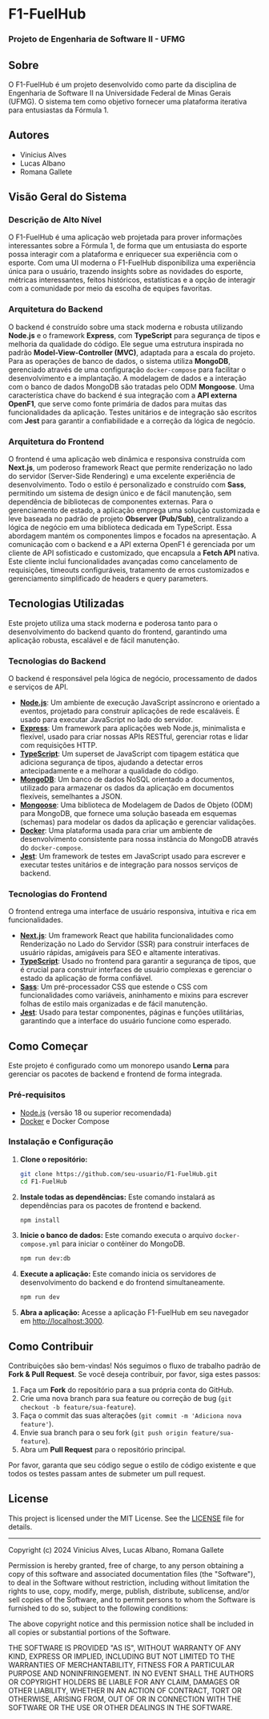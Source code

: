 # F1-FuelHub

### Projeto de Engenharia de Software II - UFMG

## Sobre

O F1-FuelHub é um projeto desenvolvido como parte da disciplina de Engenharia de Software II na Universidade Federal de Minas Gerais (UFMG). O sistema tem como objetivo fornecer uma plataforma iterativa para entusiastas da Fórmula 1.

## Autores

- Vinicius Alves
- Lucas Albano
- Romana Gallete

## Visão Geral do Sistema

### Descrição de Alto Nível

O F1-FuelHub é uma aplicação web projetada para prover informações interessantes sobre a Fórmula 1, de forma que um entusiasta do esporte possa interagir com a plataforma e enriquecer sua experiência com o esporte. Com uma UI moderna o F1-FuelHub disponibiliza uma experiência única para o usuário, trazendo insights sobre as novidades do esporte, métricas interessantes, feitos históricos, estatísticas e a opção de interagir com a comunidade por meio da escolha de equipes favoritas.

### Arquitetura do Backend

O backend é construído sobre uma stack moderna e robusta utilizando **Node.js** e o framework **Express**, com **TypeScript** para segurança de tipos e melhoria da qualidade do código. Ele segue uma estrutura inspirada no padrão **Model-View-Controller (MVC)**, adaptada para a escala do projeto. Para as operações de banco de dados, o sistema utiliza **MongoDB**, gerenciado através de uma configuração `docker-compose` para facilitar o desenvolvimento e a implantação. A modelagem de dados e a interação com o banco de dados MongoDB são tratadas pelo ODM **Mongoose**. Uma característica chave do backend é sua integração com a **API externa OpenF1**, que serve como fonte primária de dados para muitas das funcionalidades da aplicação. Testes unitários e de integração são escritos com **Jest** para garantir a confiabilidade e a correção da lógica de negócio.

### Arquitetura do Frontend

O frontend é uma aplicação web dinâmica e responsiva construída com **Next.js**, um poderoso framework React que permite renderização no lado do servidor (Server-Side Rendering) e uma excelente experiência de desenvolvimento. Todo o estilo é personalizado e construído com **Sass**, permitindo um sistema de design único e de fácil manutenção, sem dependência de bibliotecas de componentes externas. Para o gerenciamento de estado, a aplicação emprega uma solução customizada e leve baseada no padrão de projeto **Observer (Pub/Sub)**, centralizando a lógica de negócio em uma biblioteca dedicada em TypeScript. Essa abordagem mantém os componentes limpos e focados na apresentação. A comunicação com o backend e a API externa OpenF1 é gerenciada por um cliente de API sofisticado e customizado, que encapsula a **Fetch API** nativa. Este cliente inclui funcionalidades avançadas como cancelamento de requisições, timeouts configuráveis, tratamento de erros customizados e gerenciamento simplificado de headers e query parameters.

## Tecnologias Utilizadas

Este projeto utiliza uma stack moderna e poderosa tanto para o desenvolvimento do backend quanto do frontend, garantindo uma aplicação robusta, escalável e de fácil manutenção.

### Tecnologias do Backend

O backend é responsável pela lógica de negócio, processamento de dados e serviços de API.

- **[Node.js](https://nodejs.org/)**: Um ambiente de execução JavaScript assíncrono e orientado a eventos, projetado para construir aplicações de rede escaláveis. É usado para executar JavaScript no lado do servidor.
- **[Express](https://expressjs.com/)**: Um framework para aplicações web Node.js, minimalista e flexível, usado para criar nossas APIs RESTful, gerenciar rotas e lidar com requisições HTTP.
- **[TypeScript](https://www.typescriptlang.org/)**: Um superset de JavaScript com tipagem estática que adiciona segurança de tipos, ajudando a detectar erros antecipadamente e a melhorar a qualidade do código.
- **[MongoDB](https://www.mongodb.com/)**: Um banco de dados NoSQL orientado a documentos, utilizado para armazenar os dados da aplicação em documentos flexíveis, semelhantes a JSON.
- **[Mongoose](https://mongoosejs.com/)**: Uma biblioteca de Modelagem de Dados de Objeto (ODM) para MongoDB, que fornece uma solução baseada em esquemas (schemas) para modelar os dados da aplicação e gerenciar validações.
- **[Docker](https://www.docker.com/)**: Uma plataforma usada para criar um ambiente de desenvolvimento consistente para nossa instância do MongoDB através do `docker-compose`.
- **[Jest](https://jestjs.io/)**: Um framework de testes em JavaScript usado para escrever e executar testes unitários e de integração para nossos serviços de backend.

### Tecnologias do Frontend

O frontend entrega uma interface de usuário responsiva, intuitiva e rica em funcionalidades.

- **[Next.js](https://nextjs.org/)**: Um framework React que habilita funcionalidades como Renderização no Lado do Servidor (SSR) para construir interfaces de usuário rápidas, amigáveis para SEO e altamente interativas.
- **[TypeScript](https://www.typescriptlang.org/)**: Usado no frontend para garantir a segurança de tipos, que é crucial para construir interfaces de usuário complexas e gerenciar o estado da aplicação de forma confiável.
- **[Sass](https://sass-lang.com/)**: Um pré-processador CSS que estende o CSS com funcionalidades como variáveis, aninhamento e mixins para escrever folhas de estilo mais organizadas e de fácil manutenção.
- **[Jest](https://jestjs.io/)**: Usado para testar componentes, páginas e funções utilitárias, garantindo que a interface do usuário funcione como esperado.

## Como Começar

Este projeto é configurado como um monorepo usando **Lerna** para gerenciar os pacotes de backend e frontend de forma integrada.

### Pré-requisitos

- [Node.js](https://nodejs.org/en/download/) (versão 18 ou superior recomendada)
- [Docker](https://www.docker.com/products/docker-desktop/) e Docker Compose

### Instalação e Configuração

1.  **Clone o repositório:**

    ```sh
    git clone https://github.com/seu-usuario/F1-FuelHub.git
    cd F1-FuelHub
    ```

2.  **Instale todas as dependências:**
    Este comando instalará as dependências para os pacotes de frontend e backend.

    ```sh
    npm install
    ```

3.  **Inicie o banco de dados:**
    Este comando executa o arquivo `docker-compose.yml` para iniciar o contêiner do MongoDB.

    ```sh
    npm run dev:db
    ```

4.  **Execute a aplicação:**
    Este comando inicia os servidores de desenvolvimento do backend e do frontend simultaneamente.

    ```sh
    npm run dev
    ```

5.  **Abra a aplicação:**
    Acesse a aplicação F1-FuelHub em seu navegador em [http://localhost:3000](https://www.google.com/search?q=http://localhost:3000).

## Como Contribuir

Contribuições são bem-vindas\! Nós seguimos o fluxo de trabalho padrão de **Fork & Pull Request**. Se você deseja contribuir, por favor, siga estes passos:

1.  Faça um **Fork** do repositório para a sua própria conta do GitHub.
2.  Crie uma nova branch para sua feature ou correção de bug (`git checkout -b feature/sua-feature`).
3.  Faça o commit das suas alterações (`git commit -m 'Adiciona nova feature'`).
4.  Envie sua branch para o seu fork (`git push origin feature/sua-feature`).
5.  Abra um **Pull Request** para o repositório principal.

Por favor, garanta que seu código segue o estilo de código existente e que todos os testes passam antes de submeter um pull request.

## License

This project is licensed under the MIT License. See the [LICENSE](https://www.google.com/search?q=LICENSE) file for details.

---

Copyright (c) 2024 Vinicius Alves, Lucas Albano, Romana Gallete

Permission is hereby granted, free of charge, to any person obtaining a copy of this software and associated documentation files (the "Software"), to deal in the Software without restriction, including without limitation the rights to use, copy, modify, merge, publish, distribute, sublicense, and/or sell copies of the Software, and to permit persons to whom the Software is furnished to do so, subject to the following conditions:

The above copyright notice and this permission notice shall be included in all copies or substantial portions of the Software.

THE SOFTWARE IS PROVIDED "AS IS", WITHOUT WARRANTY OF ANY KIND, EXPRESS OR IMPLIED, INCLUDING BUT NOT LIMITED TO THE WARRANTIES OF MERCHANTABILITY, FITNESS FOR A PARTICULAR PURPOSE AND NONINFRINGEMENT. IN NO EVENT SHALL THE AUTHORS OR COPYRIGHT HOLDERS BE LIABLE FOR ANY CLAIM, DAMAGES OR OTHER LIABILITY, WHETHER IN AN ACTION OF CONTRACT, TORT OR OTHERWISE, ARISING FROM, OUT OF OR IN CONNECTION WITH THE SOFTWARE OR THE USE OR OTHER DEALINGS IN THE SOFTWARE.

